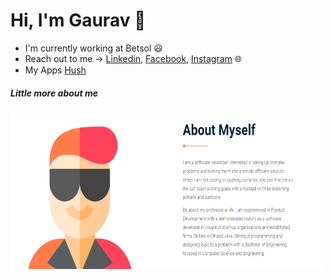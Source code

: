 # Hi, I'm Gaurav 👋

 - I'm currently working at Betsol :smiley: 
 - Reach out to me -> [Linkedin], [Facebook], [Instagram] :globe_with_meridians: 
 - My Apps [Hush]

##### Little more about me
<img src="https://github.com/gauravmadarkal/gauravmadarkal/blob/master/aboutme.PNG" width="500" height="250">

   [Website]: <https://github.com/joemccann/dillinger>
   [Linkedin]: <https://www.linkedin.com/in/gaurav-madarkal-354b0b140/>
   [Facebook]: <https://www.facebook.com/gaurav.madarkal/t>
   [Instagram]: <https://www.instagram.com/gauravmadarkal//>
   [Hush]: <https://hushapps.in>
  
